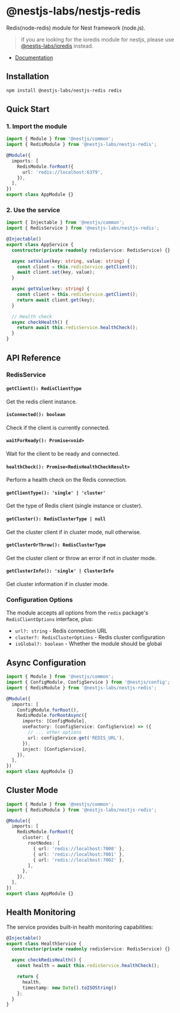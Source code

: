 # @nestjs-labs/nestjs-redis

Redis(node-redis) module for Nest framework (node.js).

> if you are looking for the ioredis module for nestjs, please use [@nestjs-labs/ioredis](https://www.npmjs.com/package/@nestjs-labs/nestjs-ioredis) instead.

- [Documentation](https://nestjs-labs.github.io/nestjs-redis/)

## Installation

```bash
npm install @nestjs-labs/nestjs-redis redis
```

## Quick Start

### 1. Import the module

```typescript
import { Module } from '@nestjs/common';
import { RedisModule } from '@nestjs-labs/nestjs-redis';

@Module({
  imports: [
    RedisModule.forRoot({
      url: 'redis://localhost:6379',
    }),
  ],
})
export class AppModule {}
```

### 2. Use the service

```typescript
import { Injectable } from '@nestjs/common';
import { RedisService } from '@nestjs-labs/nestjs-redis';

@Injectable()
export class AppService {
  constructor(private readonly redisService: RedisService) {}

  async setValue(key: string, value: string) {
    const client = this.redisService.getClient();
    await client.set(key, value);
  }

  async getValue(key: string) {
    const client = this.redisService.getClient();
    return await client.get(key);
  }

  // Health check
  async checkHealth() {
    return await this.redisService.healthCheck();
  }
}
```

## API Reference

### RedisService

#### `getClient(): RedisClientType`

Get the redis client instance.

#### `isConnected(): boolean`

Check if the client is currently connected.

#### `waitForReady(): Promise<void>`

Wait for the client to be ready and connected.

#### `healthCheck(): Promise<RedisHealthCheckResult>`

Perform a health check on the Redis connection.

#### `getClientType(): 'single' | 'cluster'`

Get the type of Redis client (single instance or cluster).

#### `getCluster(): RedisClusterType | null`

Get the cluster client if in cluster mode, null otherwise.

#### `getClusterOrThrow(): RedisClusterType`

Get the cluster client or throw an error if not in cluster mode.

#### `getClusterInfo(): 'single' | ClusterInfo`

Get cluster information if in cluster mode.

### Configuration Options

The module accepts all options from the `redis` package's `RedisClientOptions` interface, plus:

- `url?: string` - Redis connection URL
- `cluster?: RedisClusterOptions` - Redis cluster configuration
- `isGlobal?: boolean` - Whether the module should be global

## Async Configuration

```typescript
import { Module } from '@nestjs/common';
import { ConfigModule, ConfigService } from '@nestjs/config';
import { RedisModule } from '@nestjs-labs/nestjs-redis';

@Module({
  imports: [
    ConfigModule.forRoot(),
    RedisModule.forRootAsync({
      imports: [ConfigModule],
      useFactory: (configService: ConfigService) => ({
        // ... other options
        url: configService.get('REDIS_URL'),
      }),
      inject: [ConfigService],
    }),
  ],
})
export class AppModule {}
```

## Cluster Mode

```typescript
import { Module } from '@nestjs/common';
import { RedisModule } from '@nestjs-labs/nestjs-redis';

@Module({
  imports: [
    RedisModule.forRoot({
      cluster: {
        rootNodes: [
          { url: 'redis://localhost:7000' },
          { url: 'redis://localhost:7001' },
          { url: 'redis://localhost:7002' },
        ],
      },
    }),
  ],
})
export class AppModule {}
```

## Health Monitoring

The service provides built-in health monitoring capabilities:

```typescript
@Injectable()
export class HealthService {
  constructor(private readonly redisService: RedisService) {}

  async checkRedisHealth() {
    const health = await this.redisService.healthCheck();

    return {
      health,
      timestamp: new Date().toISOString()
    };
  }
}
```
